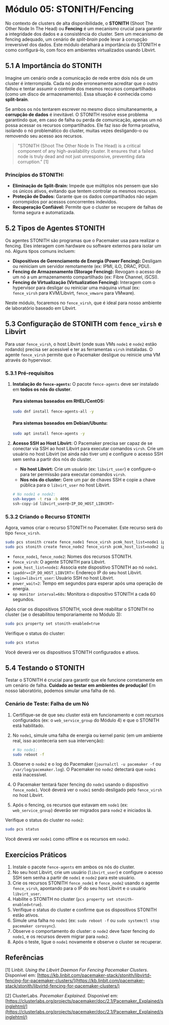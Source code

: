 # Módulo 05: STONITH/Fencing

No contexto de clusters de alta disponibilidade, o **STONITH** (Shoot The Other Node In The Head) ou **Fencing** é um mecanismo crucial para garantir a integridade dos dados e a consistência do cluster. Sem um mecanismo de fencing adequado, um cenário de *split-brain* pode levar à corrupção irreversível dos dados. Este módulo detalhará a importância do STONITH e como configurá-lo, com foco em ambientes virtualizados usando Libvirt.

## 5.1 A Importância do STONITH

Imagine um cenário onde a comunicação de rede entre dois nós de um cluster é interrompida. Cada nó pode erroneamente acreditar que o outro falhou e tentar assumir o controle dos mesmos recursos compartilhados (como um disco de armazenamento). Essa situação é conhecida como **split-brain**.

Se ambos os nós tentarem escrever no mesmo disco simultaneamente, a **corrupção de dados** é inevitável. O STONITH resolve esse problema garantindo que, em caso de falha ou perda de comunicação, apenas um nó possa acessar os recursos compartilhados. Ele faz isso de forma proativa, isolando o nó problemático do cluster, muitas vezes desligando-o ou removendo seu acesso aos recursos.

> "STONITH (Shoot The Other Node In The Head) is a critical component of any high-availability cluster. It ensures that a failed node is truly dead and not just unresponsive, preventing data corruption." [1]

### Princípios do STONITH:

*   **Eliminação de Split-Brain:** Impede que múltiplos nós pensem que são os únicos ativos, evitando que tentem controlar os mesmos recursos.
*   **Proteção de Dados:** Garante que os dados compartilhados não sejam corrompidos por acessos concorrentes indevidos.
*   **Recuperação Confiável:** Permite que o cluster se recupere de falhas de forma segura e automatizada.

## 5.2 Tipos de Agentes STONITH

Os agentes STONITH são programas que o Pacemaker usa para realizar o fencing. Eles interagem com hardware ou software externos para isolar um nó. Alguns tipos comuns incluem:

*   **Dispositivos de Gerenciamento de Energia (Power Fencing):** Desligam ou reiniciam um servidor remotamente (ex: IPMI, iLO, DRAC, PDU).
*   **Fencing de Armazenamento (Storage Fencing):** Revogam o acesso de um nó a um armazenamento compartilhado (ex: Fibre Channel, iSCSI).
*   **Fencing de Virtualização (Virtualization Fencing):** Interagem com o hypervisor para desligar ou reiniciar uma máquina virtual (ex: `fence_virsh` para KVM/Libvirt, `fence_vmware` para VMware).

Neste módulo, focaremos no `fence_virsh`, que é ideal para nosso ambiente de laboratório baseado em Libvirt.

## 5.3 Configuração de STONITH com `fence_virsh` e Libvirt

Para usar `fence_virsh`, o host Libvirt (onde suas VMs `node1` e `node2` estão rodando) precisa ser acessível e ter as ferramentas `virsh` instaladas. O agente `fence_virsh` permite que o Pacemaker desligue ou reinicie uma VM através do hypervisor.

### 5.3.1 Pré-requisitos

1.  **Instalação do `fence-agents`:** O pacote `fence-agents` deve ser instalado em **todos os nós do cluster**.

    #### Para sistemas baseados em RHEL/CentOS:
    ```bash
    sudo dnf install fence-agents-all -y
    ```

    #### Para sistemas baseados em Debian/Ubuntu:
    ```bash
    sudo apt install fence-agents -y
    ```

2.  **Acesso SSH ao Host Libvirt:** O Pacemaker precisa ser capaz de se conectar via SSH ao host Libvirt para executar comandos `virsh`. Crie um usuário no host Libvirt (se ainda não tiver um) e configure o acesso SSH sem senha a partir dos nós do cluster.

    *   **No host Libvirt:** Crie um usuário (ex: `libvirt_user`) e configure-o para ter permissão para executar comandos `virsh`.
    *   **Nos nós do cluster:** Gere um par de chaves SSH e copie a chave pública para o `libvirt_user` no host Libvirt.

    ```bash
    # No node1 e node2:
    ssh-keygen -t rsa -b 4096
    ssh-copy-id libvirt_user@<IP_DO_HOST_LIBVIRT>
    ```

### 5.3.2 Criando o Recurso STONITH

Agora, vamos criar o recurso STONITH no Pacemaker. Este recurso será do tipo `fence_virsh`.

```bash
sudo pcs stonith create fence_node1 fence_virsh pcmk_host_list=node1 ipaddr=<IP_DO_HOST_LIBVIRT> login=libvirt_user power_wait=2 op monitor interval=60s
sudo pcs stonith create fence_node2 fence_virsh pcmk_host_list=node2 ipaddr=<IP_DO_HOST_LIBVIRT> login=libvirt_user power_wait=2 op monitor interval=60s
```

*   `fence_node1`, `fence_node2`: Nomes dos recursos STONITH.
*   `fence_virsh`: O agente STONITH para Libvirt.
*   `pcmk_host_list=node1`: Associa este dispositivo STONITH ao nó `node1`.
*   `ipaddr=<IP_DO_HOST_LIBVIRT>`: Endereço IP do seu host Libvirt.
*   `login=libvirt_user`: Usuário SSH no host Libvirt.
*   `power_wait=2`: Tempo em segundos para esperar após uma operação de energia.
*   `op monitor interval=60s`: Monitora o dispositivo STONITH a cada 60 segundos.

Após criar os dispositivos STONITH, você deve reabilitar o STONITH no cluster (se o desabilitou temporariamente no Módulo 3):

```bash
sudo pcs property set stonith-enabled=true
```

Verifique o status do cluster:

```bash
sudo pcs status
```

Você deverá ver os dispositivos STONITH configurados e ativos.

## 5.4 Testando o STONITH

Testar o STONITH é crucial para garantir que ele funcione corretamente em um cenário de falha. **Cuidado ao testar em ambientes de produção!** Em nosso laboratório, podemos simular uma falha de nó.

### Cenário de Teste: Falha de um Nó

1.  Certifique-se de que seu cluster está em funcionamento e com recursos configurados (ex: o `web_service_group` do Módulo 4) e que o STONITH está habilitado.
2.  No `node1`, simule uma falha de energia ou kernel panic (em um ambiente real, isso aconteceria sem sua intervenção):

    ```bash
    # No node1:
    sudo reboot -f
    ```

3.  Observe o `node2` e o log do Pacemaker (`journalctl -u pacemaker -f` ou `/var/log/pacemaker.log`). O Pacemaker no `node2` detectará que `node1` está inacessível.
4.  O Pacemaker tentará fazer fencing do `node1` usando o dispositivo `fence_node1`. Você deverá ver o `node1` sendo desligado pelo `fence_virsh` no host Libvirt.
5.  Após o fencing, os recursos que estavam em `node1` (ex: `web_service_group`) deverão ser migrados para `node2` e iniciados lá.

Verifique o status do cluster no `node2`:

```bash
sudo pcs status
```

Você deverá ver `node1` como offline e os recursos em `node2`.

## Exercícios Práticos

1.  Instale o pacote `fence-agents` em ambos os nós do cluster.
2.  No seu host Libvirt, crie um usuário (`libvirt_user`) e configure o acesso SSH sem senha a partir de `node1` e `node2` para este usuário.
3.  Crie os recursos STONITH `fence_node1` e `fence_node2` usando o agente `fence_virsh`, apontando para o IP do seu host Libvirt e o usuário `libvirt_user`.
4.  Habilite o STONITH no cluster (`pcs property set stonith-enabled=true`).
5.  Verifique o status do cluster e confirme que os dispositivos STONITH estão ativos.
6.  Simule uma falha no `node1` (ex: `sudo reboot -f` ou `sudo systemctl stop pacemaker corosync`).
7.  Observe o comportamento do cluster: o `node2` deve fazer fencing do `node1`, e os recursos devem migrar para `node2`.
8.  Após o teste, ligue o `node1` novamente e observe o cluster se recuperar.

## Referências

[1] Linbit. *Using the Libvirt Daemon For Fencing Pacemaker Clusters*. Disponível em: [https://kb.linbit.com/pacemaker-stack/stonith/libvirtd-fencing-for-pacemaker-clusters/](https://kb.linbit.com/pacemaker-stack/stonith/libvirtd-fencing-for-pacemaker-clusters/)

[2] ClusterLabs. *Pacemaker Explained*. Disponível em: [https://clusterlabs.org/projects/pacemaker/doc/2.1/Pacemaker_Explained/singlehtml/](https://clusterlabs.org/projects/pacemaker/doc/2.1/Pacemaker_Explained/singlehtml/)

